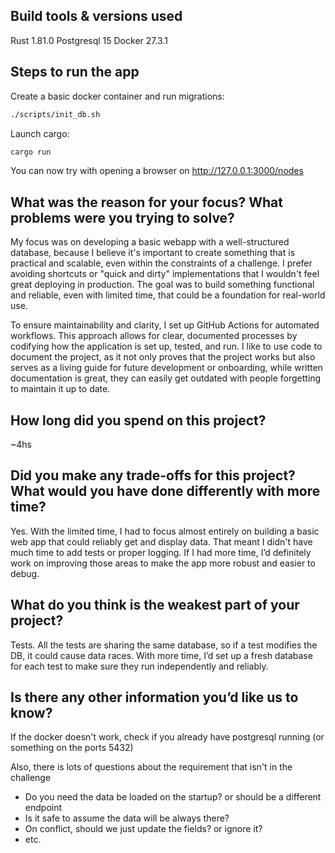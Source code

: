 ## Build tools & versions used

Rust 1.81.0
Postgresql 15
Docker 27.3.1

## Steps to run the app

Create a basic docker container and run migrations:

```bash
./scripts/init_db.sh
```

Launch cargo:

```bash
cargo run
```

You can now try with opening a browser on http://127.0.0.1:3000/nodes

## What was the reason for your focus? What problems were you trying to solve?

My focus was on developing a basic webapp with a well-structured database, because I believe it's important to create something that is practical and scalable, even within the constraints of a challenge. I prefer avoiding shortcuts or "quick and dirty" implementations that I wouldn't feel great deploying in production. The goal was to build something functional and reliable, even with limited time, that could be a foundation for real-world use.

To ensure maintainability and clarity, I set up GitHub Actions for automated workflows. This approach allows for clear, documented processes by codifying how the application is set up, tested, and run. I like to use code to document the project, as it not only proves that the project works but also serves as a living guide for future development or onboarding, while written documentation is great, they can easily get outdated with people forgetting to maintain it up to date.

## How long did you spend on this project?

~4hs

## Did you make any trade-offs for this project? What would you have done differently with more time?

Yes. With the limited time, I had to focus almost entirely on building a basic web app that could reliably get and display data. That meant I didn't have much time to add tests or proper logging. If I had more time, I’d definitely work on improving those areas to make the app more robust and easier to debug.

## What do you think is the weakest part of your project?

Tests. All the tests are sharing the same database, so if a test modifies the DB, it could cause data races. With more time, I’d set up a fresh database for each test to make sure they run independently and reliably.

## Is there any other information you’d like us to know?

If the docker doesn't work, check if you already have postgresql running (or something on the ports 5432)

Also, there is lots of questions about the requirement that isn't in the challenge

* Do you need the data be loaded on the startup? or should be a different endpoint
* Is it safe to assume the data will be always there?
* On conflict, should we just update the fields? or ignore it?
* etc.